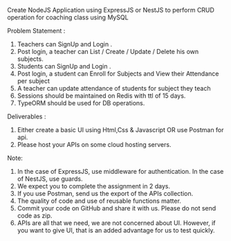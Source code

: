 Create NodeJS Application using ExpressJS or NestJS to perform CRUD operation for coaching class using MySQL

Problem Statement :
1. Teachers can SignUp and Login .
2. Post login, a teacher can List / Create / Update / Delete his own subjects.
3. Students can SignUp and Login .
4. Post login, a student can Enroll for Subjects and View their Attendance per subject
5. A teacher can update attendance of students for subject they teach
6. Sessions should be maintained on Redis with ttl of 15 days.
7. TypeORM should be used for DB operations.

Deliverables :
1. Either create a basic UI using Html,Css & Javascript OR use Postman for api. 
2. Please host your APIs on some cloud hosting servers.

Note:
1. In the case of ExpressJS, use middleware for authentication. In the case of NestJS, use guards.
2. We expect you to complete the assignment in 2 days.
3. If you use Postman, send us the export of the APIs collection.
4. The quality of code and use of reusable functions matter.
5. Commit your code on GitHub and share it with us. Please do not send code as zip.
6. APIs are all that we need, we are not concerned about UI. However, if you want to give UI, that is an added advantage for us to test quickly.